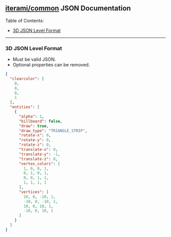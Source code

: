 [iterami/common](https://github.com/iterami/common) JSON Documentation
----------------------------------------------------------------------

Table of Contents:
* [3D JSON Level Format](#3d-json-level-format)

---

### 3D JSON Level Format

* Must be valid JSON.
* Optional properties can be removed.

```json
{
  "clearcolor": [
    0,
    0,
    0,
    1
  ],
  "entities": [
    {
      "alpha": 1,
      "billboard": false,
      "draw": true,
      "draw_type": "TRIANGLE_STRIP",
      "rotate-x": 0,
      "rotate-y": 0,
      "rotate-z": 0,
      "translate-x": 0,
      "translate-y": -1,
      "translate-z": 0,
      "vertex_colors": [
        1, 0, 0, 1,
        0, 1, 0, 1,
        0, 0, 1, 1,
        1, 1, 1, 1
      ],
      "vertices": [
        10, 0, -10, 1,
        -10, 0, -10, 1,
        10, 0, 10, 1,
        -10, 0, 10, 1
      ]
    }
  ]
}
```
